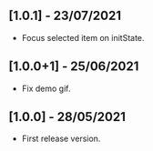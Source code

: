 ## [1.0.1] - 23/07/2021

* Focus selected item on initState.

## [1.0.0+1] - 25/06/2021

* Fix demo gif.

## [1.0.0] - 28/05/2021

* First release version.